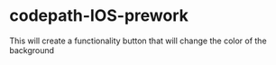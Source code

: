# codepath-IOS-prework
This will create a functionality button that will change the color of the background 
